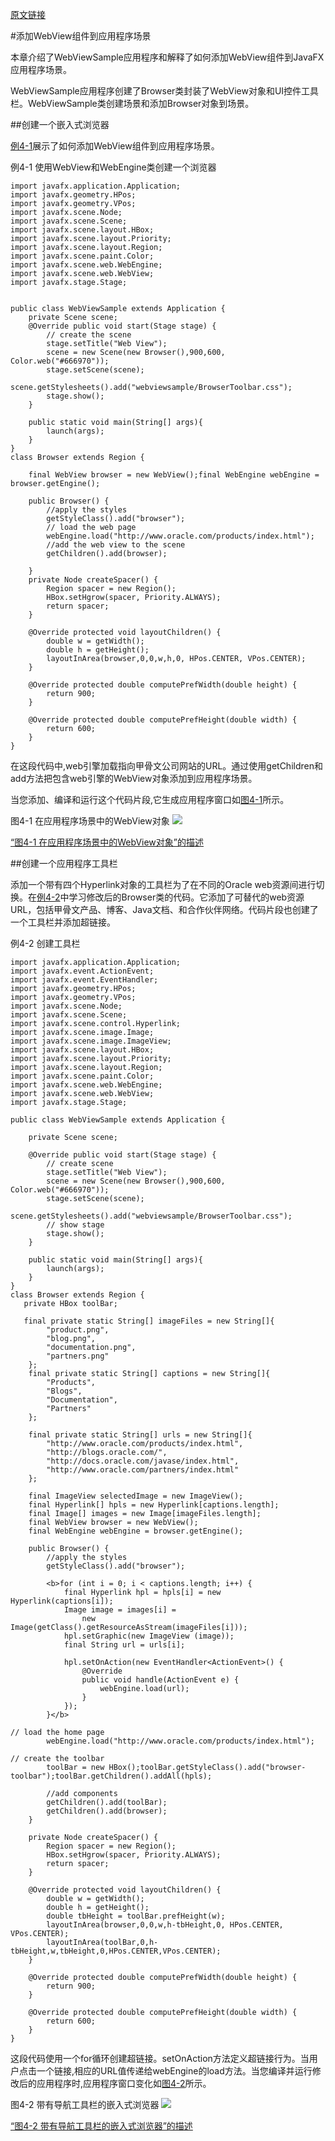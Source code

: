 [原文链接](http://docs.oracle.com/javase/8/javafx/embedded-browser-tutorial/add-browser.htm)

#添加WebView组件到应用程序场景

本章介绍了WebViewSample应用程序和解释了如何添加WebView组件到JavaFX应用程序场景。

WebViewSample应用程序创建了Browser类封装了WebView对象和UI控件工具栏。WebViewSample类创建场景和添加Browser对象到场景。

##创建一个嵌入式浏览器

[例4-1](#例4-1)展示了如何添加WebView组件到应用程序场景。

<span id="例4-1">例4-1</span> 使用WebView和WebEngine类创建一个浏览器
```
import javafx.application.Application;
import javafx.geometry.HPos;
import javafx.geometry.VPos;
import javafx.scene.Node;
import javafx.scene.Scene;
import javafx.scene.layout.HBox;
import javafx.scene.layout.Priority;
import javafx.scene.layout.Region;
import javafx.scene.paint.Color;
import javafx.scene.web.WebEngine;
import javafx.scene.web.WebView;
import javafx.stage.Stage;
 
 
public class WebViewSample extends Application {
    private Scene scene;
    @Override public void start(Stage stage) {
        // create the scene
        stage.setTitle("Web View");
        scene = new Scene(new Browser(),900,600, Color.web("#666970"));
        stage.setScene(scene);
        scene.getStylesheets().add("webviewsample/BrowserToolbar.css");        
        stage.show();
    }
 
    public static void main(String[] args){
        launch(args);
    }
}
class Browser extends Region {
 
    final WebView browser = new WebView();final WebEngine webEngine = browser.getEngine();
     
    public Browser() {
        //apply the styles
        getStyleClass().add("browser");
        // load the web page
        webEngine.load("http://www.oracle.com/products/index.html");
        //add the web view to the scene
        getChildren().add(browser);
 
    }
    private Node createSpacer() {
        Region spacer = new Region();
        HBox.setHgrow(spacer, Priority.ALWAYS);
        return spacer;
    }
 
    @Override protected void layoutChildren() {
        double w = getWidth();
        double h = getHeight();
        layoutInArea(browser,0,0,w,h,0, HPos.CENTER, VPos.CENTER);
    }
 
    @Override protected double computePrefWidth(double height) {
        return 900;
    }
 
    @Override protected double computePrefHeight(double width) {
        return 600;
    }
}
```
在这段代码中,web引擎加载指向甲骨文公司网站的URL。通过使用getChildren和add方法把包含web引擎的WebView对象添加到应用程序场景。

当您添加、编译和运行这个代码片段,它生成应用程序窗口如[图4-1](#图4-1)所示。

<span id="图4-1">图4-1</span> 在应用程序场景中的WebView对象
![](http://ontjktddg.bkt.clouddn.com/image/webview-add.png)

[“图4-1 在应用程序场景中的WebView对象”的描述](http://docs.oracle.com/javase/8/javafx/embedded-browser-tutorial/img_text/webview-add.htm)

##创建一个应用程序工具栏

添加一个带有四个Hyperlink对象的工具栏为了在不同的Oracle web资源间进行切换。在[例4-2](#例4-2)中学习修改后的Browser类的代码。它添加了可替代的web资源URL，包括甲骨文产品、博客、Java文档、和合作伙伴网络。代码片段也创建了一个工具栏并添加超链接。

<span id="例4-2">例4-2</span> 创建工具栏
```
import javafx.application.Application;
import javafx.event.ActionEvent;
import javafx.event.EventHandler;
import javafx.geometry.HPos;
import javafx.geometry.VPos;
import javafx.scene.Node;
import javafx.scene.Scene;
import javafx.scene.control.Hyperlink;
import javafx.scene.image.Image;
import javafx.scene.image.ImageView;
import javafx.scene.layout.HBox;
import javafx.scene.layout.Priority;
import javafx.scene.layout.Region;
import javafx.scene.paint.Color;
import javafx.scene.web.WebEngine;
import javafx.scene.web.WebView;
import javafx.stage.Stage;
 
public class WebViewSample extends Application {
 
    private Scene scene;
 
    @Override public void start(Stage stage) {
        // create scene
        stage.setTitle("Web View");
        scene = new Scene(new Browser(),900,600, Color.web("#666970"));
        stage.setScene(scene);
        scene.getStylesheets().add("webviewsample/BrowserToolbar.css");
        // show stage
        stage.show();
    }
 
    public static void main(String[] args){
        launch(args);
    }
}
class Browser extends Region {
   private HBox toolBar;
 
   final private static String[] imageFiles = new String[]{
        "product.png",
        "blog.png",
        "documentation.png",
        "partners.png"
    };
    final private static String[] captions = new String[]{
        "Products",
        "Blogs",
        "Documentation",
        "Partners"
    };
 
    final private static String[] urls = new String[]{
        "http://www.oracle.com/products/index.html",
        "http://blogs.oracle.com/",
        "http://docs.oracle.com/javase/index.html",
        "http://www.oracle.com/partners/index.html"
    };
 
    final ImageView selectedImage = new ImageView();
    final Hyperlink[] hpls = new Hyperlink[captions.length];
    final Image[] images = new Image[imageFiles.length];
    final WebView browser = new WebView();
    final WebEngine webEngine = browser.getEngine();
 
    public Browser() {       
        //apply the styles
        getStyleClass().add("browser");
        
        <b>for (int i = 0; i < captions.length; i++) {
			final Hyperlink hpl = hpls[i] = new Hyperlink(captions[i]);
			Image image = images[i] =
				new Image(getClass().getResourceAsStream(imageFiles[i]));
			hpl.setGraphic(new ImageView (image));
			final String url = urls[i];

			hpl.setOnAction(new EventHandler<ActionEvent>() {
				@Override
				public void handle(ActionEvent e) {
					webEngine.load(url);
				}
			});
		}</b>
 
// load the home page        
        webEngine.load("http://www.oracle.com/products/index.html");
        
// create the toolbar
        toolBar = new HBox();toolBar.getStyleClass().add("browser-toolbar");toolBar.getChildren().addAll(hpls);        
    
        //add components
        getChildren().add(toolBar);
        getChildren().add(browser); 
    }
 
    private Node createSpacer() {
        Region spacer = new Region();
        HBox.setHgrow(spacer, Priority.ALWAYS);
        return spacer;
    }
 
    @Override protected void layoutChildren() {
        double w = getWidth();
        double h = getHeight();
        double tbHeight = toolBar.prefHeight(w);
        layoutInArea(browser,0,0,w,h-tbHeight,0, HPos.CENTER, VPos.CENTER);
        layoutInArea(toolBar,0,h-tbHeight,w,tbHeight,0,HPos.CENTER,VPos.CENTER);
    }
 
    @Override protected double computePrefWidth(double height) {
        return 900;
    }
 
    @Override protected double computePrefHeight(double width) {
        return 600;
    }
}
```

这段代码使用一个for循环创建超链接。setOnAction方法定义超链接行为。当用户点击一个链接,相应的URL值传递给webEngine的load方法。当您编译并运行修改后的应用程序时,应用程序窗口变化如[图4-2](#图4-2)所示。

<span i="图4-2">图4-2</span> 带有导航工具栏的嵌入式浏览器
![](http://ontjktddg.bkt.clouddn.com/image/webview-partner.png)

[“图4-2 带有导航工具栏的嵌入式浏览器”的描述](http://docs.oracle.com/javase/8/javafx/embedded-browser-tutorial/img_text/webview-partner.htm)